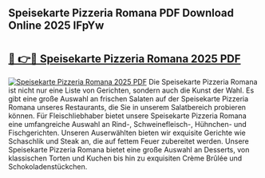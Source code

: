## Speisekarte Pizzeria Romana PDF Download Online 2025 IFpYw

# <h2><a href="http://gc5gsxs.nevu.top/?p=Speisekarte+Pizzeria+Romana">🔗 👉🔴 Speisekarte Pizzeria Romana 2025 PDF</a></h2>

[![Speisekarte Pizzeria Romana 2025 PDF](https://i.imgur.com/dBaPXMq.png)](http://gc5gsxs.nevu.top/?p=Speisekarte+Pizzeria+Romana)
Die Speisekarte Pizzeria Romana ist nicht nur eine Liste von Gerichten, sondern auch die Kunst der Wahl. Es gibt eine große Auswahl an frischen Salaten auf der Speisekarte Pizzeria Romana unseres Restaurants, die Sie in unserem Salatbereich probieren können. Für Fleischliebhaber bietet unsere Speisekarte Pizzeria Romana eine umfangreiche Auswahl an Rind-, Schweinefleisch-, Hühnchen- und Fischgerichten. Unseren Auserwählten bieten wir exquisite Gerichte wie Schaschlik und Steak an, die auf fettem Feuer zubereitet werden. Unsere Speisekarte Pizzeria Romana bietet eine große Auswahl an Desserts, von klassischen Torten und Kuchen bis hin zu exquisiten Crème Brûlée und Schokoladenstückchen.
